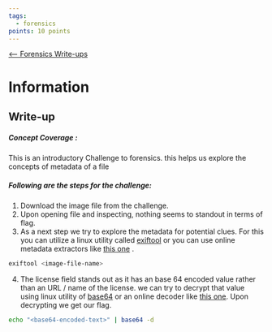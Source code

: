 ```yaml
---
tags:
  - forensics
points: 10 points
---
```


[<-- Forensics Write-ups](../writeup-list.md)

# Information

## Write-up
##### Concept Coverage :
This is an introductory Challenge to forensics. this helps us explore the concepts of metadata of a file

##### Following are the steps for the challenge: 
1. Download the image file from the challenge.
2. Upon opening file and inspecting, nothing seems to standout in terms of flag.
3. As a next step we try to explore the metadata for potential clues. For this you can utilize a linux utility called [exiftool](https://en.wikipedia.org/wiki/ExifTool) or you can use online metadata extractors like [this one](https://exif.tools/) .
   
```bash
exiftool <image-file-name>
```
  
4. The license field stands out as it has an base 64 encoded value rather than an URL / name of the license. we can try to decrypt that value using linux utility of [base64](https://www.geeksforgeeks.org/convert-text-file-strings-into-base64-encoding/) or an online decoder like [this one](https://www.base64decode.org/). Upon decrypting we get our flag.
   
```bash
echo "<base64-encoded-text>" | base64 -d
```